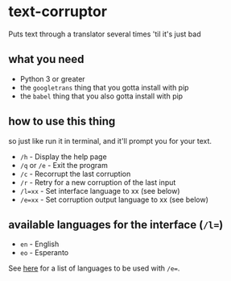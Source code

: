 # text-corruptor
Puts text through a translator several times 'til it's just bad

## what you need
- Python 3 or greater
- the `googletrans` thing that you gotta install with pip
- the `babel` thing that you also gotta install with pip

## how to use this thing
so just like run it in terminal, and it'll prompt you for your text.
- `/h` - Display the help page
- `/q` or `/e` - Exit the program
- `/c` - Recorrupt the last corruption
- `/r` - Retry for a new corruption of the last input
- `/l=xx` - Set interface language to xx (see below)
- `/e=xx` - Set corruption output language to xx (see below)

## available languages for the interface (`/l=`)
- `en` - English
- `eo` - Esperanto

See [here](https://github.com/ssut/py-googletrans/blob/master/googletrans/constants.py) for a list of languages to be used with `/e=`.